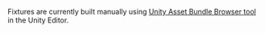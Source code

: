 Fixtures are currently built manually using [Unity Asset Bundle Browser tool](https://github.com/Unity-Technologies/AssetBundles-Browser) in the Unity Editor.
